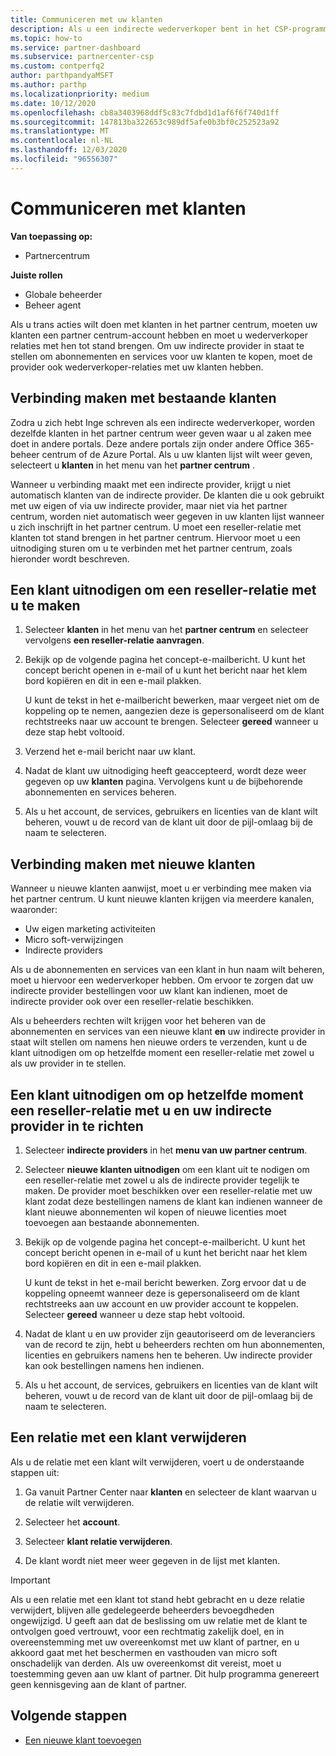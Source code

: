 ```yaml
---
title: Communiceren met uw klanten
description: Als u een indirecte wederverkoper bent in het CSP-programma, helpt dit artikel u bij het maken van verbinding met uw nieuwe en bestaande klanten.
ms.topic: how-to
ms.service: partner-dashboard
ms.subservice: partnercenter-csp
ms.custom: contperfq2
author: parthpandyaMSFT
ms.author: parthp
ms.localizationpriority: medium
ms.date: 10/12/2020
ms.openlocfilehash: cb8a3403968ddf5c83c7fdbd1d1af6f6f740d1ff
ms.sourcegitcommit: 147813ba322653c989df5afe0b3bf0c252523a92
ms.translationtype: MT
ms.contentlocale: nl-NL
ms.lasthandoff: 12/03/2020
ms.locfileid: "96556307"
---
```

# <a name="connect-with-customers"></a>Communiceren met klanten

**Van toepassing op:**

- Partnercentrum

 **Juiste rollen**

- Globale beheerder
- Beheer agent


Als u trans acties wilt doen met klanten in het partner centrum, moeten uw klanten een partner centrum-account hebben en moet u wederverkoper relaties met hen tot stand brengen. Om uw indirecte provider in staat te stellen om abonnementen en services voor uw klanten te kopen, moet de provider ook wederverkoper-relaties met uw klanten hebben.

## <a name="connect-with-existing-customers"></a>Verbinding maken met bestaande klanten

Zodra u zich hebt Inge schreven als een indirecte wederverkoper, worden dezelfde klanten in het partner centrum weer geven waar u al zaken mee doet in andere portals. Deze andere portals zijn onder andere Office 365-beheer centrum of de Azure Portal. Als u uw klanten lijst wilt weer geven, selecteert u **klanten** in het menu van het **partner centrum** .

Wanneer u verbinding maakt met een indirecte provider, krijgt u niet automatisch klanten van de indirecte provider. De klanten die u ook gebruikt met uw eigen of via uw indirecte provider, maar niet via het partner centrum, worden niet automatisch weer gegeven in uw klanten lijst wanneer u zich inschrijft in het partner centrum. U moet een reseller-relatie met klanten tot stand brengen in het partner centrum.  Hiervoor moet u een uitnodiging sturen om u te verbinden met het partner centrum, zoals hieronder wordt beschreven.

## <a name="invite-a-customer-to-establish-a-reseller-relationship-with-you"></a>Een klant uitnodigen om een reseller-relatie met u te maken

1. Selecteer **klanten** in het menu van het **partner centrum** en selecteer vervolgens **een reseller-relatie aanvragen**.

2. Bekijk op de volgende pagina het concept-e-mailbericht. U kunt het concept bericht openen in e-mail of u kunt het bericht naar het klem bord kopiëren en dit in een e-mail plakken.

   U kunt de tekst in het e-mailbericht bewerken, maar vergeet niet om de koppeling op te nemen, aangezien deze is gepersonaliseerd om de klant rechtstreeks naar uw account te brengen. Selecteer **gereed** wanneer u deze stap hebt voltooid.

3. Verzend het e-mail bericht naar uw klant.

4. Nadat de klant uw uitnodiging heeft geaccepteerd, wordt deze weer gegeven op uw **klanten** pagina. Vervolgens kunt u de bijbehorende abonnementen en services beheren.

5. Als u het account, de services, gebruikers en licenties van de klant wilt beheren, vouwt u de record van de klant uit door de pijl-omlaag bij de naam te selecteren.

## <a name="connect-with-new-customers"></a>Verbinding maken met nieuwe klanten

Wanneer u nieuwe klanten aanwijst, moet u er verbinding mee maken via het partner centrum. U kunt nieuwe klanten krijgen via meerdere kanalen, waaronder:

- Uw eigen marketing activiteiten
- Micro soft-verwijzingen
- Indirecte providers

Als u de abonnementen en services van een klant in hun naam wilt beheren, moet u hiervoor een wederverkoper hebben. Om ervoor te zorgen dat uw indirecte provider bestellingen voor uw klant kan indienen, moet de indirecte provider ook over een reseller-relatie beschikken.

Als u beheerders rechten wilt krijgen voor het beheren van de abonnementen en services van een nieuwe klant **en** uw indirecte provider in staat wilt stellen om namens hen nieuwe orders te verzenden, kunt u de klant uitnodigen om op hetzelfde moment een reseller-relatie met zowel u als uw provider in te stellen.

## <a name="invite-a-customer-to-establish-a-reseller-relationship-with-you-and-your-indirect-provider-at-the-same-time"></a>Een klant uitnodigen om op hetzelfde moment een reseller-relatie met u en uw indirecte provider in te richten

1. Selecteer **indirecte providers** in het **menu van uw partner centrum**.

2. Selecteer **nieuwe klanten uitnodigen** om een klant uit te nodigen om een reseller-relatie met zowel u als de indirecte provider tegelijk te maken. De provider moet beschikken over een reseller-relatie met uw klant zodat deze bestellingen namens de klant kan indienen wanneer de klant nieuwe abonnementen wil kopen of nieuwe licenties moet toevoegen aan bestaande abonnementen.

3. Bekijk op de volgende pagina het concept-e-mailbericht. U kunt het concept bericht openen in e-mail of u kunt het bericht naar het klem bord kopiëren en dit in een e-mail plakken.

   U kunt de tekst in het e-mail bericht bewerken. Zorg ervoor dat u de koppeling opneemt wanneer deze is gepersonaliseerd om de klant rechtstreeks aan uw account en uw provider account te koppelen. Selecteer **gereed** wanneer u deze stap hebt voltooid.

4. Nadat de klant u en uw provider zijn geautoriseerd om de leveranciers van de record te zijn, hebt u beheerders rechten om hun abonnementen, licenties en gebruikers namens hen te beheren. Uw indirecte provider kan ook bestellingen namens hen indienen.

5. Als u het account, de services, gebruikers en licenties van de klant wilt beheren, vouwt u de record van de klant uit door de pijl-omlaag bij de naam te selecteren.

## <a name="remove-a-relationship-with-a-customer"></a>Een relatie met een klant verwijderen

Als u de relatie met een klant wilt verwijderen, voert u de onderstaande stappen uit:

1.  Ga vanuit Partner Center naar **klanten** en selecteer de klant waarvan u de relatie wilt verwijderen.

2.  Selecteer het **account**.

3.  Selecteer **klant relatie verwijderen**.

4.  De klant wordt niet meer weer gegeven in de lijst met klanten.

>[!IMPORTANT]
>Als u een relatie met een klant tot stand hebt gebracht en u deze relatie verwijdert, blijven alle gedelegeerde beheerders bevoegdheden ongewijzigd.
>U geeft aan dat de beslissing om uw relatie met de klant te ontvolgen goed vertrouwt, voor een rechtmatig zakelijk doel, en in overeenstemming met uw overeenkomst met uw klant of partner, en u akkoord gaat met het beschermen en vasthouden van micro soft onschadelijk van derden.
>Als uw overeenkomst dit vereist, moet u toestemming geven aan uw klant of partner. Dit hulp programma genereert geen kennisgeving aan de klant of partner.

## <a name="next-steps"></a>Volgende stappen

- [Een nieuwe klant toevoegen](add-a-new-customer.md)
